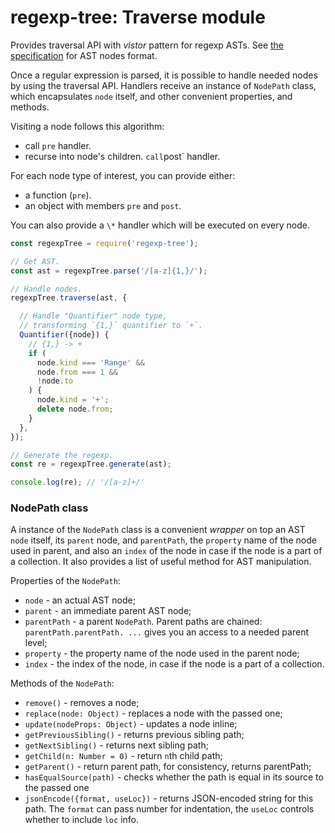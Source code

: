 # regexp-tree: Traverse module

Provides traversal API with _vistor_ pattern for regexp ASTs. See [the specification](https://github.com/DmitrySoshnikov/regexp-tree#ast-nodes-specification) for AST nodes format.

Once a regular expression is parsed, it is possible to handle needed nodes by using the traversal API. Handlers receive an instance of `NodePath` class, which encapsulates `node` itself, and other convenient properties, and methods.

Visiting a node follows this algorithm:
- call `pre` handler.
- recurse into node's children.
` call `post` handler.

For each node type of interest, you can provide either:
- a function (`pre`).
- an object with members `pre` and `post`.

You can also provide a `\*` handler which will be executed on every node.

```js
const regexpTree = require('regexp-tree');

// Get AST.
const ast = regexpTree.parse('/[a-z]{1,}/');

// Handle nodes.
regexpTree.traverse(ast, {

  // Handle "Quantifier" node type,
  // transforming `{1,}` quantifier to `+`.
  Quantifier({node}) {
    // {1,} -> +
    if (
      node.kind === 'Range' &&
      node.from === 1 &&
      !node.to
    ) {
      node.kind = '+';
      delete node.from;
    }
  },
});

// Generate the regexp.
const re = regexpTree.generate(ast);

console.log(re); // '/[a-z]+/'
```
### NodePath class

A instance of the `NodePath` class is a convenient _wrapper_ on top an AST `node` itself, its `parent` node, and `parentPath`, the `property` name of the node used in parent, and also an `index` of the node in case if the node is a part of a collection. It also provides a list of useful method for AST manipulation.

Properties of the `NodePath`:

* `node` - an actual AST node;
* `parent` - an immediate parent AST node;
* `parentPath` - a parent `NodePath`. Parent paths are chained: `parentPath.parentPath. ...` gives you an access to a needed parent level;
* `property` - the property name of the node used in the parent node;
* `index` - the index of the node, in case if the node is a part of a collection.

Methods of the `NodePath`:

* `remove()` - removes a node;
* `replace(node: Object)` - replaces a node with the passed one;
* `update(nodeProps: Object)` - updates a node inline;
* `getPreviousSibling()` - returns previous sibling path;
* `getNextSibling()` - returns next sibling path;
* `getChild(n: Number = 0)` - return `n`th child path;
* `getParent()` - return parent path, for consistency, returns parentPath;
* `hasEqualSource(path)` - checks whether the path is equal in its source to the passed one
* `jsonEncode({format, useLoc})` - returns JSON-encoded string for this path. The `format` can pass number for indentation, the `useLoc` controls whether to include `loc` info.
